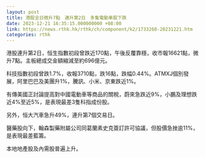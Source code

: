```yaml
---
layout: post
title: 港股全日微升7點　連升第2日　多隻電動車股下跌
date: 2023-12-21 16:35:15.000000000 +08:00
link: https://news.rthk.hk/rthk/ch/component/k2/1733268-20231221.htm
categories: rthk
---
```


港股連升第2日，恒生指數初段曾跌近170點，午後反覆靠穩，收市報16621點，微升7點。主板總成交金額縮減至約696億元。

科技指數初段曾跌1.7%，收報3710點，跌16點，跌幅0.44%。ATMXJ個別發展，阿里巴巴及美團升1%，騰訊、小米、京東跌近1%。

有傳美國正討論提高對中國電動車等商品的關稅，蔚來急跌近9%，小鵬及理想跌近4%至近5%，是表現最差3隻科指成份股。

另外，恒大汽車急升49%，連升第7個交易日。

醫藥股向下，翰森製藥附屬公司同葛蘭素史克簽訂許可協議，但股價急挫逾11%，是表現最差藍籌。

本地地產股及內需股普遍上升。
